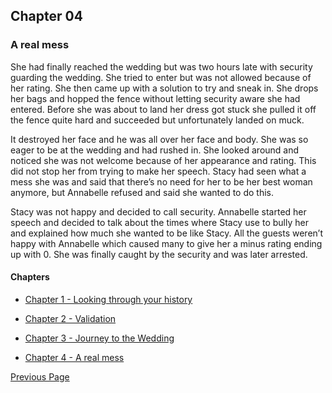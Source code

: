 ## Chapter 04

### A real mess

She had finally reached the wedding but was two hours late with security 
guarding the wedding. She tried to enter but was not allowed because of 
her rating. She then came up with a solution to try and sneak in. 
She drops her bags and hopped the fence without letting security aware 
she had entered. Before she was about to land her dress got stuck she 
pulled it off the fence quite hard and succeeded but unfortunately landed 
on muck. 

It destroyed her face and he was all over her face and body. 
She was so eager to be at the wedding and had rushed in. 
She looked around and noticed she was not welcome because of her appearance 
and rating. This did not stop her from trying to make her speech. 
Stacy had seen what a mess she was and said that there’s no need for 
her to be her best woman anymore, but Annabelle refused and said she 
wanted to do this. 

Stacy was not happy and decided to call security. 
Annabelle started her speech and decided to talk about the times where 
Stacy use to bully her and explained how much she wanted to be like Stacy. 
All the guests weren’t happy with Annabelle which caused many to give her a 
minus rating ending up with 0. She was finally caught by the security and 
was later arrested.


#### Chapters
- [Chapter 1 - Looking through your history](chapter01.md)

- [Chapter 2 - Validation](chapter02.md)

- [Chapter 3 - Journey to the Wedding](chapter03.md)

- [Chapter 4 - A real mess](chapter04.md)

[Previous Page](chapter03.md) 
